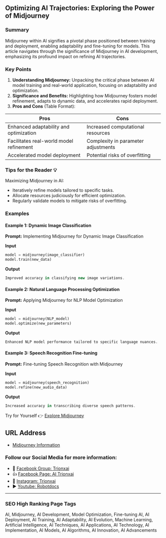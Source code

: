 ## Optimizing AI Trajectories: Exploring the Power of Midjourney

### Summary
Midjourney within AI signifies a pivotal phase positioned between training and deployment, enabling adaptability and fine-tuning for models. This article navigates through the significance of Midjourney in AI development, emphasizing its profound impact on refining AI trajectories.

### Key Points

1. **Understanding Midjourney:** Unpacking the critical phase between AI model training and real-world application, focusing on adaptability and optimization.
2. **Significance and Benefits:** Highlighting how Midjourney fosters model refinement, adapts to dynamic data, and accelerates rapid deployment.
3. **Pros and Cons** (Table Format):

| Pros                                 | Cons                                |
|--------------------------------------|-------------------------------------|
| Enhanced adaptability and optimization| Increased computational resources   |
| Facilitates real-world model refinement| Complexity in parameter adjustments |
| Accelerated model deployment          | Potential risks of overfitting      |

### Tips for the Reader 💡
Maximizing Midjourney in AI:
- Iteratively refine models tailored to specific tasks.
- Allocate resources judiciously for efficient optimization.
- Regularly validate models to mitigate risks of overfitting.

### Examples

#### Example 1: Dynamic Image Classification
**Prompt:** Implementing Midjourney for Dynamic Image Classification

**Input**
```dart
model = midjourney(image_classifier)
model.train(new_data)
```

**Output**
```dart
Improved accuracy in classifying new image variations.
```

#### Example 2: Natural Language Processing Optimization
**Prompt:** Applying Midjourney for NLP Model Optimization

**Input**
```dart
model = midjourney(NLP_model)
model.optimize(new_parameters)
```

**Output**
```dart
Enhanced NLP model performance tailored to specific language nuances.
```

#### Example 3: Speech Recognition Fine-tuning
**Prompt:** Fine-tuning Speech Recognition with Midjourney

**Input**
```dart
model = midjourney(speech_recognition)
model.refine(new_audio_data)
```

**Output**
```dart
Increased accuracy in transcribing diverse speech patterns.
```

Try for Yourself 👉 <a href="https://www.midjourney.com" target="_blank">Explore Midjourney</a>

## URL Address
- <a href="https://www.midjourney.com" target="_blank">Midjourney Information</a>

### Follow our Social Media for more information:
- 📘 <a href="https://www.facebook.com/groups/trionxai" target="_blank">Facebook Group: Trionxai</a>
- 👍 <a href="https://www.facebook.com/ai.trionxai" target="_blank">Facebook Page: AI Trionxai</a>
- 📸 <a href="https://www.instagram.com/trionxai/" target="_blank">Instagram: Trionxai</a>
- ▶️ <a href="https://www.youtube.com/@robotdocs/" target="_blank">Youtube: Robotdocs</a>

<hr>

### SEO High Ranking Page Tags
AI, Midjourney, AI Development, Model Optimization, Fine-tuning AI, AI Deployment, AI Training, AI Adaptability, AI Evolution, Machine Learning, Artificial Intelligence, AI Techniques, AI Applications, AI Technology, AI Implementation, AI Models, AI Algorithms, AI Innovation, AI Advancements
